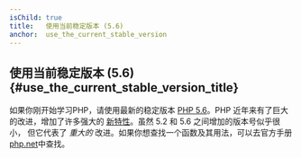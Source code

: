 ```yaml
---
isChild: true
title:   使用当前稳定版本 (5.6)
anchor:  use_the_current_stable_version
---
```


## 使用当前稳定版本 (5.6) {#use_the_current_stable_version_title}

如果你刚开始学习PHP，请使用最新的稳定版本 [PHP 5.6][php-release]。PHP 近年来有了巨大的改进，增加了许多强大的 [新特性](#language_highlights)。虽然 5.2 和 5.6 之间增加的版本号似乎很小， 但它代表了 _重大的_ 改进。如果你想查找一个函数及其用法，可以去官方手册[php.net][php-docs]中查找。

[php-release]: http://php.net/downloads.php
[php-docs]: http://php.net/manual/
